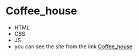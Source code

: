 # Coffee_house

- HTML
- CSS
- JS
- you can see the site from the link [Coffee_house](https://dmitry-poltaradnev.github.io/Coffee_House/ "Click here")
